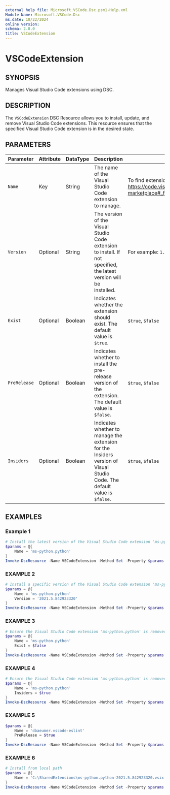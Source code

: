 ```yaml
---
external help file: Microsoft.VSCode.Dsc.psm1-Help.xml
Module Name: Microsoft.VSCode.Dsc
ms.date: 10/22/2024
online version:
schema: 2.0.0
title: VSCodeExtension
---
```


# VSCodeExtension

## SYNOPSIS

Manages Visual Studio Code extensions using DSC.

## DESCRIPTION

The `VSCodeExtension` DSC Resource allows you to install, update, and remove Visual Studio Code extensions. This resource ensures that the specified Visual Studio Code extension is in the desired state.

## PARAMETERS

| **Parameter** | **Attribute** | **DataType** | **Description**                                                                                                          | **Allowed Values**                                                                                                                        |
| ------------- | ------------- | ------------ | ------------------------------------------------------------------------------------------------------------------------ | ----------------------------------------------------------------------------------------------------------------------------------------- |
| `Name`        | Key           | String       | The name of the Visual Studio Code extension to manage.                                                                  | To find extensions in VSCode, check out: <https://code.visualstudio.com/docs/editor/extension-marketplace#_find-and-install-an-extension> |
| `Version`     | Optional      | String       | The version of the Visual Studio Code extension to install. If not specified, the latest version will be installed.      | For example: `1.0.0`                                                                                                                      |
| `Exist`       | Optional      | Boolean      | Indicates whether the extension should exist. The default value is `$true`.                                              | `$true`, `$false`                                                                                                                         |
| `PreRelease`  | Optional      | Boolean      | Indicates whether to install the pre-release version of the extension. The default value is `$false`.                    | `$true`, `$false`                                                                                                                         |
| `Insiders`    | Optional      | Boolean      | Indicates whether to manage the extension for the Insiders version of Visual Studio Code. The default value is `$false`. | `$true`, `$false`                                                                                                                         |

## EXAMPLES

### Example 1

```powershell
# Install the latest version of the Visual Studio Code extension 'ms-python.python'
$params = @{
    Name = 'ms-python.python'
}
Invoke-DscResource -Name VSCodeExtension -Method Set -Property $params -ModuleName Microsoft.VSCode.Dsc
```

### EXAMPLE 2

```powershell
# Install a specific version of the Visual Studio Code extension 'ms-python.python'
$params = @{
    Name = 'ms-python.python'
    Version = '2021.5.842923320'
}
Invoke-DscResource -Name VSCodeExtension -Method Set -Property $params -ModuleName Microsoft.VSCode.Dsc
```

### EXAMPLE 3

```powershell
# Ensure the Visual Studio Code extension 'ms-python.python' is removed
$params = @{
    Name = 'ms-python.python'
    Exist = $false
}
Invoke-DscResource -Name VSCodeExtension -Method Set -Property $params -ModuleName Microsoft.VSCode.Dsc
```

### EXAMPLE 4

```powershell
# Ensure the Visual Studio Code extension 'ms-python.python' is removed
$params = @{
    Name = 'ms-python.python'
    Insiders = $true
}
Invoke-DscResource -Name VSCodeExtension -Method Set -Property $params -ModuleName Microsoft.VSCode.Dsc
```

### EXAMPLE 5

```powershell
$params = @{
    Name = 'dbaeumer.vscode-eslint'
    PreRelease = $true
}
Invoke-DscResource -Name VSCodeExtension -Method Set -Property $params -ModuleName Microsoft.VSCode.Dsc
```

### EXAMPLE 6

```powershell
# Install from local path
$params = @{
    Name = 'C:\SharedExtensions\ms-python.python-2021.5.842923320.vsix'
}
Invoke-DscResource -Name VSCodeExtension -Method Set -Property $params -ModuleName Microsoft.VSCode.Dsc
```
